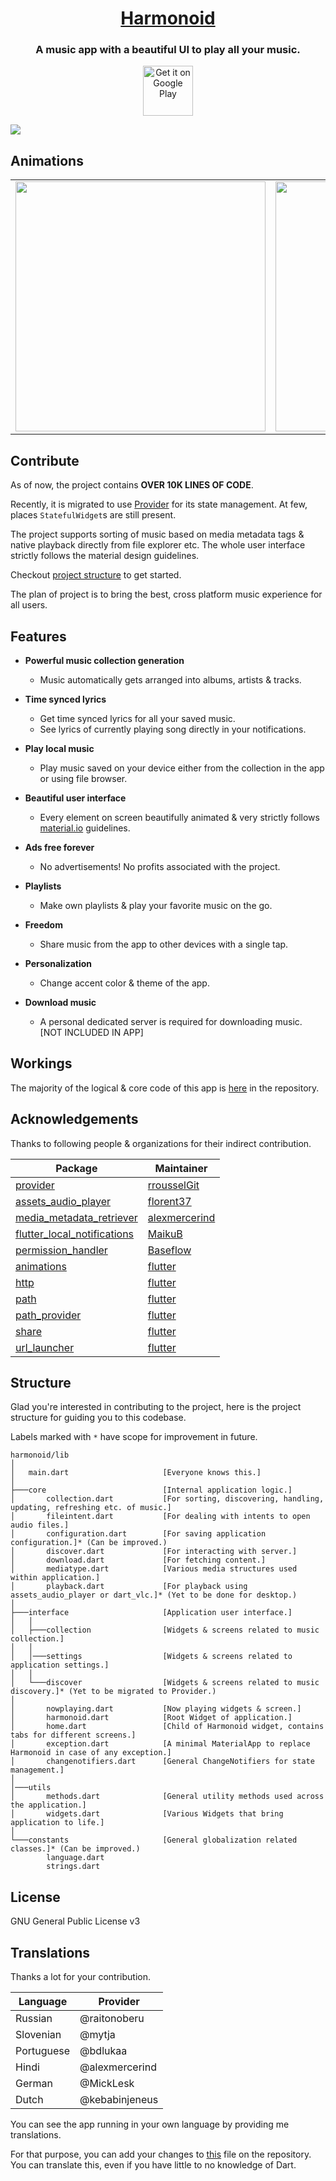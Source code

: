 <h1 align="center"><a href="https://github.com/alexmercerind/harmonoid">Harmonoid</a></h1>
<h3 align="center">A music app with a beautiful UI to play all your music.</h3>

<p align="center"><a href='https://play.google.com/store/apps/details?id=com.alexmercerind.harmonoid&pcampaignid=pcampaignidMKT-Other-global-all-co-prtnr-py-PartBadge-Mar2515-1'><img height='80' alt='Get it on Google Play' src='https://play.google.com/intl/en_us/badges/static/images/badges/en_badge_web_generic.png'/></a></p>



<img src="https://github.com/alexmercerind/harmonoid/blob/assets/0.0.5.jpg?raw=true" />

## Animations

<table>
  <tr align="center">
    <td><img height="400" src="https://github.com/alexmercerind/harmonoid/blob/assets/collection.gif?raw=true" /></td>
    <td><img height="400" src="https://github.com/alexmercerind/harmonoid/blob/assets/now-playing.gif?raw=true" /></td>
  </tr>
</table>

## Contribute

As of now, the project contains **OVER 10K LINES OF CODE**.

Recently, it is migrated to use [Provider](https://github.com/rrousselGit/provider) for its state management. At few, places `StatefulWidget`s are still present.

The project supports sorting of music based on media metadata tags & native playback directly from file explorer etc. The whole user interface strictly follows the material design guidelines.

Checkout [project structure](https://github.com/alexmercerind/harmonoid#structure) to get started.

The plan of project is to bring the best, cross platform music experience for all users.


## Features

- **Powerful music collection generation**
  - Music automatically gets arranged into albums, artists & tracks.

- **Time synced lyrics**
  - Get time synced lyrics for all your saved music.
  - See lyrics of currently playing song directly in your notifications.
 
- **Play local music**
  - Play music saved on your device either from the collection in the app or using file browser.

- **Beautiful user interface**
  - Every element on screen beautifully animated & very strictly follows [material.io](https://material.io) guidelines. 

- **Ads free forever**
  - No advertisements! No profits associated with the project.
  
- **Playlists**
  - Make own playlists & play your favorite music on the go.
  
- **Freedom**
  - Share music from the app to other devices with a single tap.

- **Personalization**
  - Change accent color & theme of the app.

- **Download music**
  - A personal dedicated server is required for downloading music. [NOT INCLUDED IN APP]

## Workings

The majority of the logical & core code of this app is [here](https://github.com/alexmercerind/harmonoid/tree/master/lib/core) in the repository.

## Acknowledgements

Thanks to following people & organizations for their indirect contribution.

|Package                                                                              |Maintainer                                              |
|-------------------------------------------------------------------------------------|--------------------------------------------------------|
|[provider](https://github.com/rrousselGit/provider)                                  |[rrousselGit](https://github.com/rrousselGit)           |
|[assets_audio_player](https://github.com/florent37/Flutter-AssetsAudioPlayer)        |[florent37](https://github.com/florent37)               |
|[media_metadata_retriever](https://github.com/alexmercerind/media_metadata_retriever)|[alexmercerind](https://github.com/alexmercerind)       |
|[flutter_local_notifications](https://github.com/MaikuB/flutter_local_notifications) |[MaikuB](https://github.com/MaikuB)                     |
|[permission_handler](https://github.com/Baseflow/flutter-permission-handler)         |[Baseflow](https://github.com/Baseflow)                 |
|[animations](https://pub.dev/packages/animations)                                    |[flutter](https://github.com/flutter)                   |
|[http](https://pub.dev/packages/http)                                                |[flutter](https://github.com/flutter)                   |
|[path](https://pub.dev/packages/path)                                                |[flutter](https://github.com/flutter)                   |
|[path_provider](https://pub.dev/packages/path_provider)                              |[flutter](https://github.com/flutter)                   |
|[share](https://pub.dev/packages/share)                                              |[flutter](https://github.com/flutter)                   |
|[url_launcher](https://pub.dev/packages/url_launcher)                                |[flutter](https://github.com/flutter)                   |

## Structure

Glad you're interested in contributing to the project, here is the project structure for guiding you to this codebase.

Labels marked with `*` have scope for improvement in future.

```
harmonoid/lib
│
│   main.dart                     [Everyone knows this.]
│
├───core                          [Internal application logic.]
│       collection.dart           [For sorting, discovering, handling, updating, refreshing etc. of music.]
│       fileintent.dart           [For dealing with intents to open audio files.]
│       configuration.dart        [For saving application configuration.]* (Can be improved.)
│       discover.dart             [For interacting with server.]
│       download.dart             [For fetching content.]
│       mediatype.dart            [Various media structures used within application.]
│       playback.dart             [For playback using assets_audio_player or dart_vlc.]* (Yet to be done for desktop.)
│
├───interface                     [Application user interface.]
│   │
│   ├───collection                [Widgets & screens related to music collection.]
│   │
│   │───settings                  [Widgets & screens related to application settings.]
│   │
│   └───discover                  [Widgets & screens related to music discovery.]* (Yet to be migrated to Provider.)
│    
│       nowplaying.dart           [Now playing widgets & screen.]
│       harmonoid.dart            [Root Widget of application.]
│       home.dart                 [Child of Harmonoid widget, contains tabs for different screens.]
│       exception.dart            [A minimal MaterialApp to replace Harmonoid in case of any exception.]
│       changenotifiers.dart      [General ChangeNotifiers for state management.]
│
│───utils
│       methods.dart              [General utility methods used across the application.]
│       widgets.dart              [Various Widgets that bring application to life.]
│
└───constants                     [General globalization related classes.]* (Can be improved.)
        language.dart
        strings.dart
```

## License

GNU General Public License v3

## Translations

Thanks a lot for your contribution.

|Language       |Provider       |
|---------------|---------------|
|Russian        |@raitonoberu   |
|Slovenian      |@mytja         |
|Portuguese     |@bdlukaa       |
|Hindi          |@alexmercerind |
|German         |@MickLesk      |
|Dutch          |@kebabinjeneus |

You can see the app running in your own language by providing me translations.

For that purpose, you can add your changes to [this](https://github.com/alexmercerind/harmonoid/blob/master/lib/constants/language.dart) file on the repository.
You can translate this, even if you have little to no knowledge of Dart.
